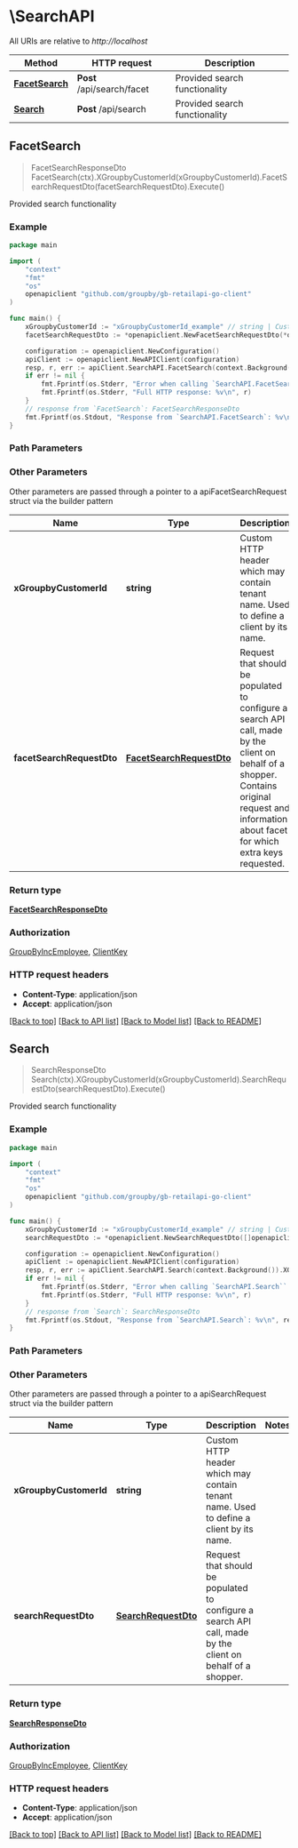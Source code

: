 # \SearchAPI

All URIs are relative to *http://localhost*

Method | HTTP request | Description
------------- | ------------- | -------------
[**FacetSearch**](SearchAPI.md#FacetSearch) | **Post** /api/search/facet | Provided search functionality
[**Search**](SearchAPI.md#Search) | **Post** /api/search | Provided search functionality



## FacetSearch

> FacetSearchResponseDto FacetSearch(ctx).XGroupbyCustomerId(xGroupbyCustomerId).FacetSearchRequestDto(facetSearchRequestDto).Execute()

Provided search functionality



### Example

```go
package main

import (
    "context"
    "fmt"
    "os"
    openapiclient "github.com/groupby/gb-retailapi-go-client"
)

func main() {
    xGroupbyCustomerId := "xGroupbyCustomerId_example" // string | Custom HTTP header which may contain tenant name. Used to define a client by its name.
    facetSearchRequestDto := *openapiclient.NewFacetSearchRequestDto(*openapiclient.NewFacet(), *openapiclient.NewSearchRequestDto([]openapiclient.SelectedRefinementDto{*openapiclient.NewSelectedRefinementDto("brands", openapiclient.NavigationTypeDto("Value"))}, "TODO", []openapiclient.CustomParameterDto{*openapiclient.NewCustomParameterDto("landing-page", "easter-2021")}, []openapiclient.SortDto{*openapiclient.NewSortDto("rating", "TODO")})) // FacetSearchRequestDto | Request that should be populated to configure a search API call, made by the client on behalf of a shopper. Contains original request and information about facet for which extra keys requested.

    configuration := openapiclient.NewConfiguration()
    apiClient := openapiclient.NewAPIClient(configuration)
    resp, r, err := apiClient.SearchAPI.FacetSearch(context.Background()).XGroupbyCustomerId(xGroupbyCustomerId).FacetSearchRequestDto(facetSearchRequestDto).Execute()
    if err != nil {
        fmt.Fprintf(os.Stderr, "Error when calling `SearchAPI.FacetSearch``: %v\n", err)
        fmt.Fprintf(os.Stderr, "Full HTTP response: %v\n", r)
    }
    // response from `FacetSearch`: FacetSearchResponseDto
    fmt.Fprintf(os.Stdout, "Response from `SearchAPI.FacetSearch`: %v\n", resp)
}
```

### Path Parameters



### Other Parameters

Other parameters are passed through a pointer to a apiFacetSearchRequest struct via the builder pattern


Name | Type | Description  | Notes
------------- | ------------- | ------------- | -------------
 **xGroupbyCustomerId** | **string** | Custom HTTP header which may contain tenant name. Used to define a client by its name. | 
 **facetSearchRequestDto** | [**FacetSearchRequestDto**](FacetSearchRequestDto.md) | Request that should be populated to configure a search API call, made by the client on behalf of a shopper. Contains original request and information about facet for which extra keys requested. | 

### Return type

[**FacetSearchResponseDto**](FacetSearchResponseDto.md)

### Authorization

[GroupByIncEmployee](../README.md#GroupByIncEmployee), [ClientKey](../README.md#ClientKey)

### HTTP request headers

- **Content-Type**: application/json
- **Accept**: application/json

[[Back to top]](#) [[Back to API list]](../README.md#documentation-for-api-endpoints)
[[Back to Model list]](../README.md#documentation-for-models)
[[Back to README]](../README.md)


## Search

> SearchResponseDto Search(ctx).XGroupbyCustomerId(xGroupbyCustomerId).SearchRequestDto(searchRequestDto).Execute()

Provided search functionality



### Example

```go
package main

import (
    "context"
    "fmt"
    "os"
    openapiclient "github.com/groupby/gb-retailapi-go-client"
)

func main() {
    xGroupbyCustomerId := "xGroupbyCustomerId_example" // string | Custom HTTP header which may contain tenant name. Used to define a client by its name.
    searchRequestDto := *openapiclient.NewSearchRequestDto([]openapiclient.SelectedRefinementDto{*openapiclient.NewSelectedRefinementDto("brands", openapiclient.NavigationTypeDto("Value"))}, "TODO", []openapiclient.CustomParameterDto{*openapiclient.NewCustomParameterDto("landing-page", "easter-2021")}, []openapiclient.SortDto{*openapiclient.NewSortDto("rating", "TODO")}) // SearchRequestDto | Request that should be populated to configure a search API call, made by the client on behalf of a shopper.

    configuration := openapiclient.NewConfiguration()
    apiClient := openapiclient.NewAPIClient(configuration)
    resp, r, err := apiClient.SearchAPI.Search(context.Background()).XGroupbyCustomerId(xGroupbyCustomerId).SearchRequestDto(searchRequestDto).Execute()
    if err != nil {
        fmt.Fprintf(os.Stderr, "Error when calling `SearchAPI.Search``: %v\n", err)
        fmt.Fprintf(os.Stderr, "Full HTTP response: %v\n", r)
    }
    // response from `Search`: SearchResponseDto
    fmt.Fprintf(os.Stdout, "Response from `SearchAPI.Search`: %v\n", resp)
}
```

### Path Parameters



### Other Parameters

Other parameters are passed through a pointer to a apiSearchRequest struct via the builder pattern


Name | Type | Description  | Notes
------------- | ------------- | ------------- | -------------
 **xGroupbyCustomerId** | **string** | Custom HTTP header which may contain tenant name. Used to define a client by its name. | 
 **searchRequestDto** | [**SearchRequestDto**](SearchRequestDto.md) | Request that should be populated to configure a search API call, made by the client on behalf of a shopper. | 

### Return type

[**SearchResponseDto**](SearchResponseDto.md)

### Authorization

[GroupByIncEmployee](../README.md#GroupByIncEmployee), [ClientKey](../README.md#ClientKey)

### HTTP request headers

- **Content-Type**: application/json
- **Accept**: application/json

[[Back to top]](#) [[Back to API list]](../README.md#documentation-for-api-endpoints)
[[Back to Model list]](../README.md#documentation-for-models)
[[Back to README]](../README.md)

